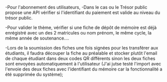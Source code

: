 -Pour l'abonnement des utilisateurs,
    -Dans le cas ou le Trésor public propose une API vérifier si l'identifiant du paiement est valide au niveau du trésor public.

-Pour valider le thème, vérifier si une fiche de dépôt de mémoire est déjà enrégistré avec un des 2 matricules ou nom prénom, le même cycle, la même année de soutenance....

-Lors de la soumission des fiches une fois signées pour les transférer aux étudiants, il faudra découper la fiche au préalable et stocker plutôt l'email de chaque étudiant dans deux codes QR différents sinon les deux fiches sont envoyées automatiquement à l'utilisateur (J'ai jutse testé l'import avec l'envoie des deux fiches avec l'identifiant du mémoire car la fonctionnalité a été supprimée du système);
